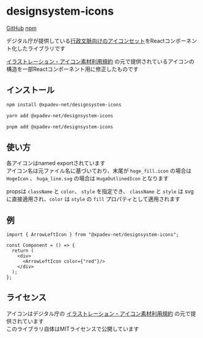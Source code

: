 # designsystem-icons

[GitHub](https://github.com/xpadev-net/designsystem-icons) [npm](https://www.npmjs.com/package/@xpadev-net/designsystem-icons)

デジタル庁が提供している[行政文脈向けのアイコンセット](https://www.digital.go.jp/policies/servicedesign/designsystem/Illustration_Icons/)をReactコンポーネント化したライブラリです

[イラストレーション・アイコン素材利用規約](https://www.digital.go.jp/policies/servicedesign/designsystem/Illustration_Icons/terms_of_use/) の元で提供されているアイコンの構造を一部Reactコンポーネント用に修正したものです

## インストール

```bash
npm install @xpadev-net/designsystem-icons
```
```bash
yarn add @xpadev-net/designsystem-icons
```
```bash
pnpm add @xpadev-net/designsystem-icons
```

## 使い方
各アイコンはnamed exportされています  
アイコン名は元ファイル名に基づいており、末尾が `hoge_fill.icon` の場合は `HogeIcon` 、 `huga_line.svg` の場合は `HugaOutlinedIcon` となります  

propsは `className` と `color`、 `style` を指定でき、 `className` と `style` は svg に直接適用され、`color` は `style` の `fill` プロパティとして適用されます

## 例
```tsx
import { ArrowLeftIcon } from "@xpadev-net/designsystem-icons";

const Component = () => {
  return (
    <div>
      <ArrowLeftIcon color={"red"}/>
    </div>
  );
};
```

## ライセンス
アイコンはデジタル庁の [イラストレーション・アイコン素材利用規約](https://www.digital.go.jp/policies/servicedesign/designsystem/Illustration_Icons/terms_of_use/) の元で提供されています  
このライブラリ自体はMITライセンスで公開しています  
